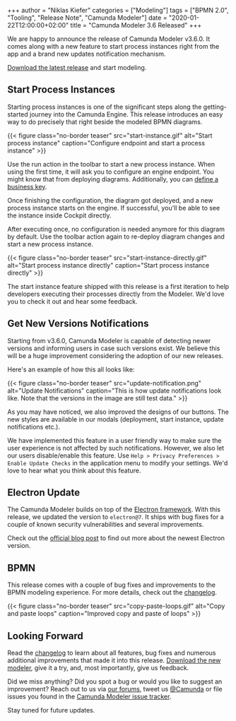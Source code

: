 +++
author = "Niklas Kiefer"
categories = ["Modeling"]
tags = ["BPMN 2.0", "Tooling", "Release Note", "Camunda Modeler"]
date = "2020-01-22T12:00:00+02:00"
title = "Camunda Modeler 3.6 Released"
+++

We are happy to announce the release of Camunda Modeler v3.6.0. It comes along with a new feature to start process instances right from the app and a brand new updates notification mechanism.

[Download the latest release](https://camunda.com/download/modeler/) and start modeling.

<!--more-->

## Start Process Instances

Starting process instances is one of the significant steps along the getting-started journey into the Camunda Engine. This release introduces an easy way to do precisely that right beside the modeled BPMN diagrams.

{{< figure class="no-border teaser" src="start-instance.gif" alt="Start process instance" caption="Configure endpoint and start a process instance" >}}

Use the run action in the toolbar to start a new process instance. When using the first time, it will ask you to configure an engine endpoint. You might know that from deploying diagrams. Additionally, you can [define a business key](https://blog.camunda.com/post/2018/10/business-key/).

Once finishing the configuration, the diagram got deployed, and a new process instance starts on the engine. If successful, you'll be able to see the instance inside Cockpit directly.

After executing once, no configuration is needed anymore for this diagram by default. Use the toolbar action again to re-deploy diagram changes and start a new process instance.

{{< figure class="no-border teaser" src="start-instance-directly.gif" alt="Start process instance directly" caption="Start process instance directly" >}}

The start instance feature shipped with this release is a first iteration to help developers executing their processes directly from the Modeler. We'd love you to check it out and hear some feedback.

## Get New Versions Notifications

Starting from v3.6.0, Camunda Modeler is capable of detecting newer versions and informing users in case such versions exist. We believe this will be a huge
improvement considering the adoption of our new releases.

Here's an example of how this all looks like:

{{< figure class="no-border teaser" src="update-notification.png" alt="Update Notifications" caption="This is how update notifications look like. Note that the versions in the image are still test data." >}}

As you may have noticed, we also improved the designs of our buttons. The new styles are available in our modals (deployment, start instance, update notifications etc.).

We have implemented this feature in a user friendly way to make sure the user experience is not affected by such notifications. However, we also let our users disable/enable
this feature. Use `Help > Privacy Preferences > Enable Update Checks` in the application menu to modify your settings. We'd love to hear what you think about this feature.

## Electron Update

The Camunda Modeler builds on top of the [Electron framework](https://www.electronjs.org/). With this release, we updated the version to `electron@7`. It ships with bug fixes for a couple of known security vulnerabilities and several improvements.

Check out the [official blog post](https://www.electronjs.org/blog/electron-7-0) to find out more about the newest Electron version.

## BPMN

This release comes with a couple of bug fixes and improvements to the BPMN modeling experience. For more details, check out the [changelog](https://github.com/camunda/camunda-modeler/blob/develop/CHANGELOG.md#bpmn).

{{< figure class="no-border teaser" src="copy-paste-loops.gif" alt="Copy and paste loops" caption="Improved copy and paste of loops" >}}

## Looking Forward

Read the [changelog](https://github.com/camunda/camunda-modeler/blob/master/CHANGELOG.md#360) to learn about all features, bug fixes and numerous additional improvements that made it into this release. [Download the new modeler](https://camunda.com/download/modeler/), give it a try, and, most importantly, give us feedback.

Did we miss anything? Did you spot a bug or would you like to suggest an improvement? Reach out to us via [our forums](https://forum.camunda.org/c/modeler), tweet us [@Camunda](https://twitter.com/Camunda) or file issues you found in the [Camunda Modeler issue tracker](https://github.com/camunda/camunda-modeler/issues/new/choose).

Stay tuned for future updates.
